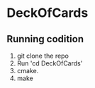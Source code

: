 # DeckOfCards

## Running codition 
1. git clone the repo
2. Run 'cd DeckOfCards'
3. cmake. 
4. make

